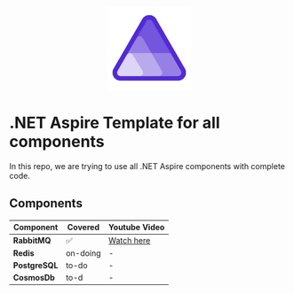 <p align="center"><img src="dotnet-aspire-logo.png" width="150"></p>

# .NET Aspire Template for all components
In this repo, we are trying to use all .NET Aspire components with complete code.

## Components

|Component|Covered|Youtube Video|
|---|---|---|
|**RabbitMQ**|:white_check_mark:|[Watch here](https://youtu.be/sOBqIleKiFo)|
|**Redis**|on-doing|-|
|**PostgreSQL**|to-do|-|
|**CosmosDb**|to-d|-|
